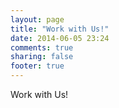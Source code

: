```yaml
---
layout: page
title: "Work with Us!"
date: 2014-06-05 23:24
comments: true
sharing: false
footer: true
---
```


Work with Us!
